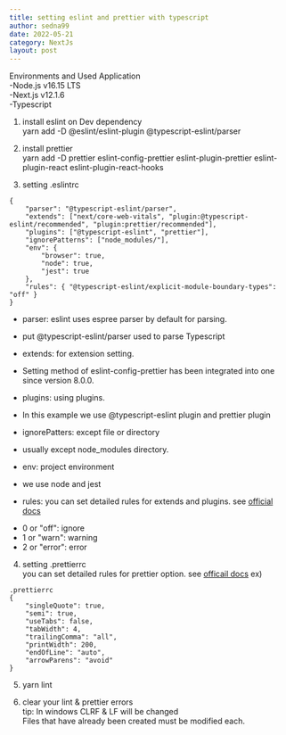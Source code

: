 ```yaml
---
title: setting eslint and prettier with typescript
author: sedna99
date: 2022-05-21
category: NextJs
layout: post
---
```


Environments and Used Application  
-Node.js v16.15 LTS  
-Next.js v12.1.6  
-Typescript  

1. install eslint on Dev dependency  
yarn add -D @eslint/eslint-plugin @typescript-eslint/parser

2. install prettier  
yarn add -D prettier eslint-config-prettier eslint-plugin-prettier eslint-plugin-react eslint-plugin-react-hooks

3. setting .eslintrc  
```
{  
    "parser": "@typescript-eslint/parser",  
    "extends": ["next/core-web-vitals", "plugin:@typescript-eslint/recommended", "plugin:prettier/recommended"],  
    "plugins": ["@typescript-eslint", "prettier"],  
    "ignorePatterns": ["node_modules/"],  
    "env": {  
        "browser": true,  
        "node": true,  
        "jest": true  
    },  
    "rules": { "@typescript-eslint/explicit-module-boundary-types": "off" }  
}
```
- parser: eslint uses espree parser by default for parsing. 
+ put @typescript-eslint/parser used to parse Typescript  
- extends: for extension setting.  
+ Setting method of eslint-config-prettier has been integrated into one since version 8.0.0.  
- plugins: using plugins.  
+ In this example we use @typescript-eslint plugin and prettier plugin  
- ignorePatters: except file or directory  
+ usually except node_modules directory.  
- env: project environment  
+ we use node and jest  
- rules: you can set detailed rules for extends and plugins. see [official docs][EslintRulesOfficial]  
+ 0 or "off": ignore  
+ 1 or "warn": warning  
+ 2 or "error": error  

4. setting .prettierrc  
you can set detailed rules for prettier option. see [officail docs][PrettierOptionsOfficial]
ex)  
```
.prettierrc  
{  
	"singleQuote": true,  
	"semi": true,  
	"useTabs": false,  
	"tabWidth": 4,  
	"trailingComma": "all",  
	"printWidth": 200,  
	"endOfLine": "auto",   
    "arrowParens": "avoid"  
}  
```

5. yarn lint  

6. clear your lint & prettier errors  
tip: In windows CLRF & LF will be changed  
     Files that have already been created must be modified each.  
      

[EslintRulesOfficial]: https://eslint.org/docs/rules/
[PrettierOptionsOfficial]: https://prettier.io/docs/en/options.html